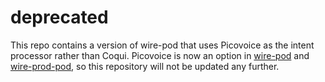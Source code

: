 # deprecated

This repo contains a version of wire-pod that uses Picovoice as the intent processor rather than Coqui. Picovoice is now an option in [wire-pod](https://www.github.com/kercre123/wire-pod) and [wire-prod-pod](https://www.github.com/kercre123/wire-prod-pod), so this repository will not be updated any further.
